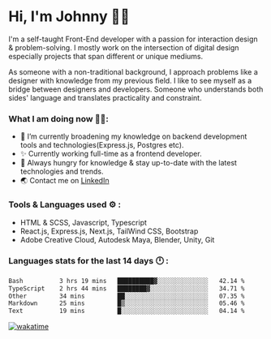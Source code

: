 # Hi, I'm Johnny 👋🧑‍

I'm a self-taught Front-End developer with a passion for interaction design & problem-solving. I mostly work on the intersection of digital design especially projects that span different or unique mediums.

As someone with a non-traditional background, I approach problems like a designer with knowledge from my previous field. I like to see myself as a bridge between designers and developers. Someone who understands both sides' language and translates practicality and constraint.

### What I am doing now 🧑‍💻:

- 🔭 I’m currently broadening my knowledge on backend development tools and technologies(Express.js, Postgres etc).
- ✨ Currently working full-time as a frontend developer.
- 📖 Always hungry for knowledge & stay up-to-date with the latest technologies and trends.
- 🌏 Contact me on [LinkedIn](https://www.linkedin.com/in/johchai/)

### Tools & Languages used ⚙️ :

- HTML & SCSS, Javascript, Typescript
- React.js, Express.js, Next.js, TailWind CSS, Bootstrap
- Adobe Creative Cloud, Autodesk Maya, Blender, Unity, Git

### Languages stats for the last 14 days 🕛 :

<!--START_SECTION:waka-->

```txt
Bash          3 hrs 19 mins   ██████████▓░░░░░░░░░░░░░░   42.14 %
TypeScript    2 hrs 44 mins   ████████▓░░░░░░░░░░░░░░░░   34.71 %
Other         34 mins         ██░░░░░░░░░░░░░░░░░░░░░░░   07.35 %
Markdown      25 mins         █▒░░░░░░░░░░░░░░░░░░░░░░░   05.46 %
Text          19 mins         █░░░░░░░░░░░░░░░░░░░░░░░░   04.14 %
```

<!--END_SECTION:waka-->

[![wakatime](https://wakatime.com/badge/user/0cd14e89-b357-451d-b5c1-4a79286fb5a6.svg)](https://wakatime.com/@0cd14e89-b357-451d-b5c1-4a79286fb5a6)
